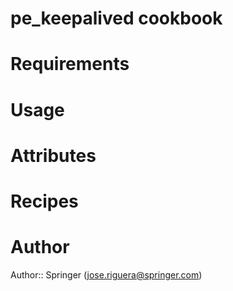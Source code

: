 # pe_keepalived cookbook

# Requirements

# Usage

# Attributes

# Recipes

# Author

Author:: Springer (<jose.riguera@springer.com>)

